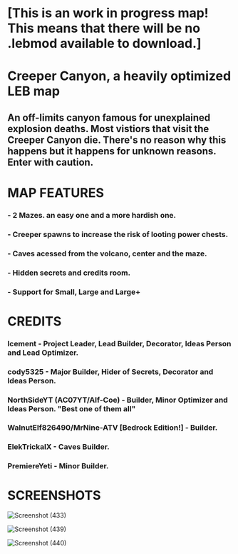 # [This is an work in progress map! This means that there will be no .lebmod available to download.]
# Creeper Canyon, a heavily optimized LEB map
## An off-limits canyon famous for unexplained explosion deaths. Most vistiors that visit the Creeper Canyon die. There's no reason why this happens but it happens for unknown reasons. Enter with caution.

# MAP FEATURES
### - 2 Mazes. an easy one and a more hardish one.
### - Creeper spawns to increase the risk of looting power chests.
### - Caves acessed from the volcano, center and the maze.
### - Hidden secrets and credits room.
### - Support for Small, Large and Large+

# CREDITS
### Icement - Project Leader, Lead Builder, Decorator, Ideas Person and Lead Optimizer.
### cody5325 - Major Builder, Hider of Secrets, Decorator and Ideas Person.
### NorthSideYT (AC07YT/Alf-Coe) - Builder, Minor Optimizer and Ideas Person. "Best one of them all"
### WalnutElf826490/MrNine-ATV [Bedrock Edition!] - Builder.
### ElekTrickalX - Caves Builder.
### PremiereYeti - Minor Builder.

# SCREENSHOTS
![Screenshot (433)](https://github.com/Trunkis/Creeper-Canyon-LEB/assets/121296120/02659363-ba48-4de0-9359-a93afd198daa)

![Screenshot (439)](https://github.com/Trunkis/Creeper-Canyon-LEB/assets/121296120/f1429272-c7b7-47b2-a6b4-b55a23219cdc)

![Screenshot (440)](https://github.com/Trunkis/Creeper-Canyon-LEB/assets/121296120/6eba3cea-0d9a-49be-9a31-0a7aaf393248)
